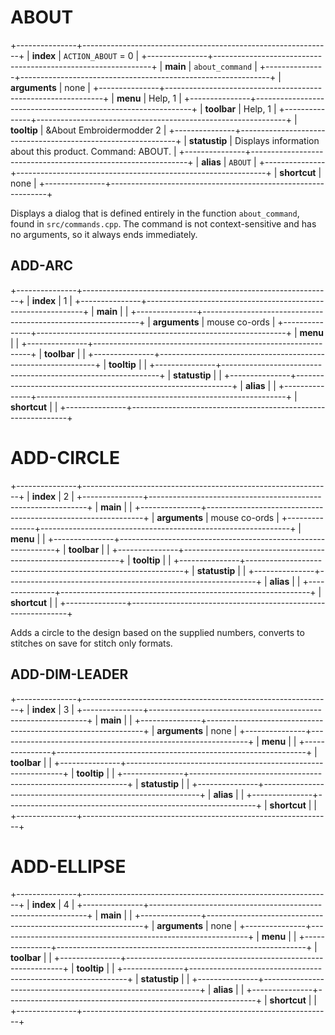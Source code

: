 # ABOUT

+---------------+--------------------------------------------------------------+
| **index**     | `ACTION_ABOUT` = 0                                           |
+---------------+--------------------------------------------------------------+
| **main**      | `about_command`                                              |
+---------------+--------------------------------------------------------------+
| **arguments** | none                                                         |
+---------------+--------------------------------------------------------------+
| **menu**      | Help, 1                                                      |
+---------------+--------------------------------------------------------------+
| **toolbar**   | Help, 1                                                      |
+---------------+--------------------------------------------------------------+
| **tooltip**   | &About Embroidermodder 2                                     |
+---------------+--------------------------------------------------------------+
| **statustip** | Displays information about this product. Command: ABOUT.     |
+---------------+--------------------------------------------------------------+
| **alias**     | `ABOUT`                                                      |
+---------------+--------------------------------------------------------------+
| **shortcut**  | none                                                         |
+---------------+--------------------------------------------------------------+

Displays a dialog that is defined entirely in the function `about_command`,
found in `src/commands.cpp`. The command is not context-sensitive and
has no arguments, so it always ends immediately.
## ADD-ARC

+---------------+--------------------------------------------------------------+
| **index**     | 1                                                            |
+---------------+--------------------------------------------------------------+
| **main**      |                                                              |
+---------------+--------------------------------------------------------------+
| **arguments** | mouse co-ords                                                |
+---------------+--------------------------------------------------------------+
| **menu**      |                                                              |
+---------------+--------------------------------------------------------------+
| **toolbar**   |                                                              |
+---------------+--------------------------------------------------------------+
| **tooltip**   |                                                              |
+---------------+--------------------------------------------------------------+
| **statustip** |                                                              |
+---------------+--------------------------------------------------------------+
| **alias**     |                                                              |
+---------------+--------------------------------------------------------------+
| **shortcut**  |                                                              |
+---------------+--------------------------------------------------------------+
# ADD-CIRCLE

+---------------+--------------------------------------------------------------+
| **index**     | 2                                                            |
+---------------+--------------------------------------------------------------+
| **main**      |                                                              |
+---------------+--------------------------------------------------------------+
| **arguments** | mouse co-ords                                                |
+---------------+--------------------------------------------------------------+
| **menu**      |                                                              |
+---------------+--------------------------------------------------------------+
| **toolbar**   |                                                              |
+---------------+--------------------------------------------------------------+
| **tooltip**   |                                                              |
+---------------+--------------------------------------------------------------+
| **statustip** |                                                              |
+---------------+--------------------------------------------------------------+
| **alias**     |                                                              |
+---------------+--------------------------------------------------------------+
| **shortcut**  |                                                              |
+---------------+--------------------------------------------------------------+

Adds a circle to the design based on the supplied numbers, converts to stitches
on save for stitch only formats.
## ADD-DIM-LEADER

+---------------+--------------------------------------------------------------+
| **index**     | 3                                                            |
+---------------+--------------------------------------------------------------+
| **main**      |                                                              |
+---------------+--------------------------------------------------------------+
| **arguments** | none                                                         |
+---------------+--------------------------------------------------------------+
| **menu**      |                                                              |
+---------------+--------------------------------------------------------------+
| **toolbar**   |                                                              |
+---------------+--------------------------------------------------------------+
| **tooltip**   |                                                              |
+---------------+--------------------------------------------------------------+
| **statustip** |                                                              |
+---------------+--------------------------------------------------------------+
| **alias**     |                                                              |
+---------------+--------------------------------------------------------------+
| **shortcut**  |                                                              |
+---------------+--------------------------------------------------------------+

# ADD-ELLIPSE

+---------------+--------------------------------------------------------------+
| **index**     | 4                                                            |
+---------------+--------------------------------------------------------------+
| **main**      |                                                              |
+---------------+--------------------------------------------------------------+
| **arguments** | none                                                         |
+---------------+--------------------------------------------------------------+
| **menu**      |                                                              |
+---------------+--------------------------------------------------------------+
| **toolbar**   |                                                              |
+---------------+--------------------------------------------------------------+
| **tooltip**   |                                                              |
+---------------+--------------------------------------------------------------+
| **statustip** |                                                              |
+---------------+--------------------------------------------------------------+
| **alias**     |                                                              |
+---------------+--------------------------------------------------------------+
| **shortcut**  |                                                              |
+---------------+--------------------------------------------------------------+
